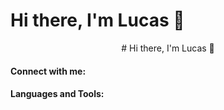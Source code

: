 
# Hi there, I'm Lucas 👋
<p align="center"># Hi there, I'm Lucas 👋</p>

#### Connect with me:

#### Languages and Tools:
